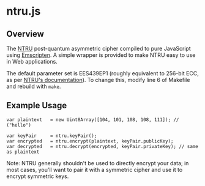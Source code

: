 # ntru.js

## Overview

The [NTRU](https://github.com/NTRUOpenSourceProject/ntru-crypto) post-quantum asymmetric
cipher compiled to pure JavaScript using [Emscripten](https://github.com/kripken/emscripten).
A simple wrapper is provided to make NTRU easy to use in Web applications.

The default parameter set is EES439EP1 (roughly equivalent to 256-bit ECC, as per
[NTRU's documentation](https://github.com/NTRUOpenSourceProject/ntru-crypto/blob/master/reference-code/C/Encrypt/doc/UserNotes-NTRUEncrypt.pdf)).
To change this, modify line 6 of Makefile and rebuild with `make`.

## Example Usage

	var plaintext	= new Uint8Array([104, 101, 108, 108, 111]); // ("hello")

	var keyPair		= ntru.keyPair();
	var encrypted	= ntru.encrypt(plaintext, keyPair.publicKey);
	var decrypted	= ntru.decrypt(encrypted, keyPair.privateKey); // same as plaintext

Note: NTRU generally shouldn't be used to directly encrypt your data; in most cases, you'll
want to pair it with a symmetric cipher and use it to encrypt symmetric keys.
